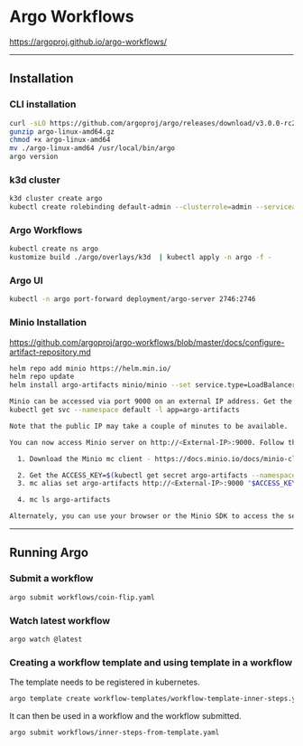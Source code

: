 # Argo Workflows

https://argoproj.github.io/argo-workflows/

---

## Installation

### CLI installation

```bash
curl -sLO https://github.com/argoproj/argo/releases/download/v3.0.0-rc2/argo-linux-amd64.gz
gunzip argo-linux-amd64.gz
chmod +x argo-linux-amd64
mv ./argo-linux-amd64 /usr/local/bin/argo
argo version
```

### k3d cluster

```bash
k3d cluster create argo
kubectl create rolebinding default-admin --clusterrole=admin --serviceaccount=default:default
```

### Argo Workflows

```bash
kubectl create ns argo
kustomize build ./argo/overlays/k3d  | kubectl apply -n argo -f -
```

### Argo UI

```bash
kubectl -n argo port-forward deployment/argo-server 2746:2746
```

### Minio Installation

https://github.com/argoproj/argo-workflows/blob/master/docs/configure-artifact-repository.md

```bash
helm repo add minio https://helm.min.io/
helm repo update
helm install argo-artifacts minio/minio --set service.type=LoadBalancer --set fullnameOverride=argo-artifacts

Minio can be accessed via port 9000 on an external IP address. Get the service external IP address by:
kubectl get svc --namespace default -l app=argo-artifacts

Note that the public IP may take a couple of minutes to be available.

You can now access Minio server on http://<External-IP>:9000. Follow the below steps to connect to Minio server with mc client:

  1. Download the Minio mc client - https://docs.minio.io/docs/minio-client-quickstart-guide

  2. Get the ACCESS_KEY=$(kubectl get secret argo-artifacts --namespace default -o jsonpath="{.data.accesskey}" | base64 --decode) and the SECRET_KEY=$(kubectl get secret argo-artifacts --namespace default -o jsonpath="{.data.secretkey}" | base64 --decode)
  3. mc alias set argo-artifacts http://<External-IP>:9000 "$ACCESS_KEY" "$SECRET_KEY" --api s3v4

  4. mc ls argo-artifacts

Alternately, you can use your browser or the Minio SDK to access the server - https://docs.minio.io/categories/17

```

---

## Running Argo

### Submit a workflow

```bash
argo submit workflows/coin-flip.yaml
```

### Watch latest workflow

```bash
argo watch @latest
```

### Creating a workflow template and using template in a workflow

The template needs to be registered in kubernetes.

```bash
argo template create workflow-templates/workflow-template-inner-steps.yaml
```

It can then be used in a workflow and the workflow submitted.

```bash
argo submit workflows/inner-steps-from-template.yaml
```
